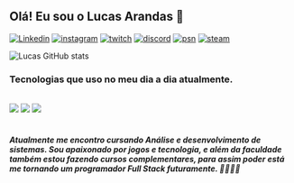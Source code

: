 ## Olá! Eu sou o Lucas Arandas 👀

[![Linkedin](https://img.shields.io/badge/LinkedIn-0077B5?style=for-the-badge&logo=linkedin&logoColor=white)](https://www.linkedin.com/in/lucas-arandas)
[![instagram](https://img.shields.io/badge/Instagram-E4405F?style=for-the-badge&logo=instagram&logoColor=white)](#)
[![twitch](https://img.shields.io/badge/Twitch-9146FF?style=for-the-badge&logo=twitch&logoColor=white)](#)
[![discord](https://img.shields.io/badge/Discord-7289DA?style=for-the-badge&logo=discord&logoColor=white)](#)
[![psn](https://img.shields.io/badge/PlayStation-003791?style=for-the-badge&logo=playstation&logoColor=white)](#)
[![steam](https://img.shields.io/badge/Steam-000000?style=for-the-badge&logo=steam&logoColor=white)](#)

![Lucas GitHub stats](https://github-readme-stats.vercel.app/api?username=lucasarandas&show_icons=true&theme=onedark)

### Tecnologias que uso no meu dia a dia atualmente.

<div style="display: inline_block"><br/>
<img alignm= alt="html5" src="https://img.shields.io/badge/HTML5-E34F26?style=for-the-badge&logo=html5&logoColor=white" />
<img alignm= alt="css" src="https://img.shields.io/badge/CSS3-1572B6?style=for-the-badge&logo=css3&logoColor=white" />
<img alignm= alt="JavaScript" src="https://img.shields.io/badge/JavaScript-323330?style=for-the-badge&logo=javascript&logoColor=F7DF1E" />
</div><br/>

<h5>Atualmente me encontro cursando Análise e desenvolvimento de sistemas. Sou apaixonado por jogos e tecnologia, e além da faculdade também estou fazendo cursos complementares, para assim poder está me tornando um programador Full Stack futuramente. 🙏🏻🚀🔥</h5>




